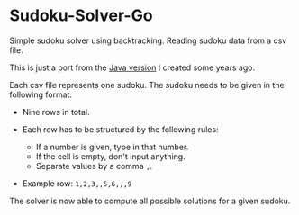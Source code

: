 # Sudoku-Solver-Go
Simple sudoku solver using backtracking. Reading sudoku data from a csv file.

This is just a port from the [Java version](https://github.com/oemel09/Sudoku-Solver) I created some years ago.

Each csv file represents one sudoku. The sudoku needs to be given in the following format:
  - Nine rows in total.
  - Each row has to be structured by the following rules:
    - If a number is given, type in that number.
    - If the cell is empty, don't input anything.
    - Separate values by a comma `,`.

- Example row: `1,2,3,,5,6,,,9`

The solver is now able to compute all possible solutions for a given sudoku.
